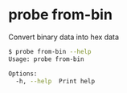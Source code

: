 # probe from-bin

Convert binary data into hex data

```bash
$ probe from-bin --help
Usage: probe from-bin

Options:
  -h, --help  Print help
```
